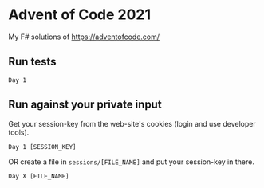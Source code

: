 # Advent of Code 2021
My F# solutions of https://adventofcode.com/ 

## Run tests
    Day 1

## Run against your private input
Get your session-key from the web-site's cookies (login and use developer tools).

    Day 1 [SESSION_KEY]

OR create a file in `sessions/[FILE_NAME]` and put your session-key in there.

    Day X [FILE_NAME]
